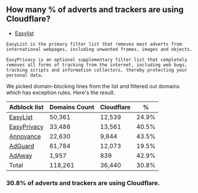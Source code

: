 ## How many % of adverts and trackers are using Cloudflare?


- [Easylist](https://web.archive.org/web/20210516110248/https://easylist.to/)
```
EasyList is the primary filter list that removes most adverts from international webpages, including unwanted frames, images and objects.

EasyPrivacy is an optional supplementary filter list that completely removes all forms of tracking from the internet, including web bugs, tracking scripts and information collectors, thereby protecting your personal data.
```


We picked domain-blocking lines from the list and filtered out domains which has exception rules.
Here's the result.


| Adblock list | Domains Count | Cloudflare | % |
| --- | --- | --- | --- |
| [EasyList](https://easylist.to/easylist/easylist.txt) | 50,361 | 12,539 | 24.9% |
| [EasyPrivacy](https://easylist.to/easylist/easyprivacy.txt) | 33,488 | 13,561 | 40.5% |
| [Annoyance](https://secure.fanboy.co.nz/fanboy-annoyance.txt) | 22,630 | 9,844 | 43.5% |
| [AdGuard](https://adguardteam.github.io/AdGuardSDNSFilter/Filters/filter.txt) | 61,784 | 12,073 | 19.5% |
| [AdAway](https://raw.githubusercontent.com/AdAway/adaway.github.io/master/hosts.txt) | 1,957 | 839 | 42.9% |
| Total | 118,261 | 36,440 | 30.8% |


### 30.8% of adverts and trackers are using Cloudflare.